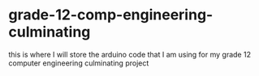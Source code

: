 # grade-12-comp-engineering-culminating
this is where I will store the arduino code that I am using for my grade 12 computer engineering culminating project
